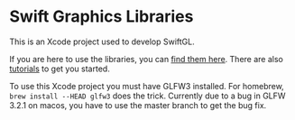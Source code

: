 # Swift Graphics Libraries

This is an Xcode project used to develop SwiftGL. 

If you are here to use the libraries, you can
[find them here](https://github.com/SwiftGL).
There are also [tutorials](http://swiftgl.org)
to get you started.

To use this Xcode project you must have GLFW3 installed. For homebrew,
`brew install --HEAD glfw3` does the trick. Currently due to a bug in GLFW 3.2.1 on macos, you have to use the master branch to get the bug fix.
